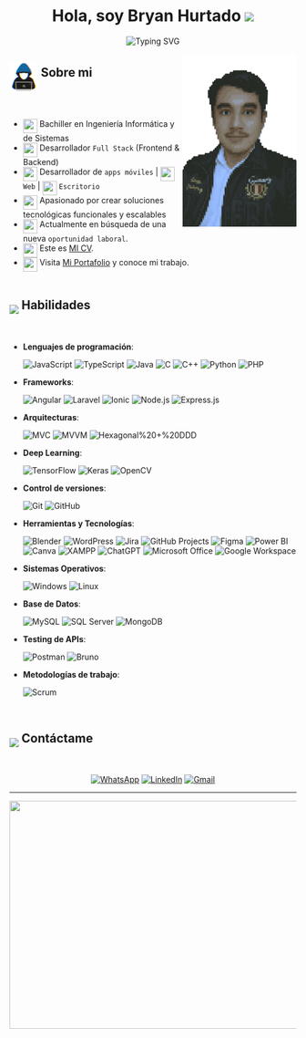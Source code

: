 <h1 align="center">
  Hola, soy Bryan Hurtado 
  <img src="https://media.giphy.com/media/hvRJCLFzcasrR4ia7z/giphy.gif" width="35"> 
</h1>
<p align="center">
  <img src="https://readme-typing-svg.herokuapp.com?font=Fira+Code&size=25&pause=1000&center=true&vCenter=true&&width=800&lines=Apasionado+por+la+tecnolog%C3%ADa;Desarrollador+Full+Stack+;Resolutivo%2C+creativo+y+%C3%A9tico;Desarrollador+competitivo;Siempre+aprendiendo+nuevas+cosas" alt="Typing SVG" />
</p>
<img align="right" src="Assets\perfil-pixel-art.png" width = 200px>
<h2 >
  <img src="Assets\about_me.gif" width="50" align="middle"> Sobre mi
</h2>
<br>

- <img width="25" height="25" align="top" src="https://www.svgrepo.com/show/401870/graduation-cap.svg"> Bachiller en Ingeniería Informática y de Sistemas 
- <img width="25" height="25" align="top" src="https://www.svgrepo.com/show/406033/laptop.svg"> Desarrollador `Full Stack` (Frontend & Backend)
- <img width="25" height="25" align="top" src="https://www.svgrepo.com/show/402157/mobile-phone.svg"> Desarrollador de `apps móviles` | <img width="25" height="25" align="top" src="https://www.svgrepo.com/show/396567/globe-with-meridians.svg"> `Web` | <img width="25" height="25" align="top" src="https://www.svgrepo.com/show/396286/desktop-computer.svg"> `Escritorio`
- <img width="25" height="25" align="top" src="https://www.svgrepo.com/show/398226/rocket.svg"> Apasionado por crear soluciones tecnológicas funcionales y escalables
- <img width="25" height="25" align="top" src="https://www.svgrepo.com/show/396606/handshake.svg"> Actualmente en búsqueda de una nueva `oportunidad laboral`.
- <img width="25" height="25" align="top" src="https://www.svgrepo.com/show/406827/page-facing-up.svg"> Este es [MI CV](http://micv).
- <img width="25" height="25" align="top" src="https://www.svgrepo.com/show/407500/sparkles.svg"> Visita [Mi Portafolio](https://mi_website) y conoce mi trabajo.
<br><br>

<h2 >
  <img src="https://media2.giphy.com/media/QssGEmpkyEOhBCb7e1/giphy.gif?cid=ecf05e47a0n3gi1bfqntqmob8g9aid1oyj2wr3ds3mg700bl&rid=giphy.gif" width="50" align="middle"> Habilidades
</h2>
<br>

- **Lenguajes de programación**:

    ![JavaScript](https://img.shields.io/badge/JavaScript-F7DF1E?style=for-the-badge&logo=javascript&logoColor=black)
    ![TypeScript](https://img.shields.io/badge/TypeScript-3178C6?style=for-the-badge&logo=typescript&logoColor=white)
    ![Java](https://img.shields.io/badge/Java-ED8B00?style=for-the-badge&logo=java&logoColor=white)
    ![C](https://img.shields.io/badge/C-27338e?style=for-the-badge&logo=c&logoColor=white)
    ![C++](https://img.shields.io/badge/C++-00599C?style=for-the-badge&logo=c%2B%2B&logoColor=white)
    ![Python](https://img.shields.io/badge/Python-14354C?style=for-the-badge&logo=python&logoColor=white)
    ![PHP](https://img.shields.io/badge/PHP-777BB4?style=for-the-badge&logo=php&logoColor=white)
    
- **Frameworks**:

    ![Angular](https://img.shields.io/badge/Angular-DD0031?style=for-the-badge&logo=angular&logoColor=white)
    ![Laravel](https://img.shields.io/badge/Laravel-FF2D20?style=for-the-badge&logo=laravel&logoColor=white)
    ![Ionic](https://img.shields.io/badge/Ionic-3880FF?style=for-the-badge&logo=ionic&logoColor=white)
    ![Node.js](https://img.shields.io/badge/Node.js-339933?style=for-the-badge&logo=nodedotjs&logoColor=white)
    ![Express.js](https://img.shields.io/badge/Express.js-000000?style=for-the-badge&logo=express&logoColor=white)

- **Arquitecturas**:

    ![MVC](https://img.shields.io/badge/MVC-007ACC?style=for-the-badge)
    ![MVVM](https://img.shields.io/badge/MVVM-8A8A8A?style=for-the-badge)
    ![Hexagonal%20+%20DDD](https://img.shields.io/badge/Hexagonal%20+%20DDD-FFD700?style=for-the-badge)

- **Deep Learning**:

    ![TensorFlow](https://img.shields.io/badge/TensorFlow-FF6F00?style=for-the-badge&logo=tensorflow&logoColor=white)
    ![Keras](https://img.shields.io/badge/Keras-D00000?style=for-the-badge&logo=keras&logoColor=white)
    ![OpenCV](https://img.shields.io/badge/OpenCV-5C3EE8?style=for-the-badge&logo=opencv&logoColor=white)

- **Control de versiones**:

    ![Git](https://img.shields.io/badge/Git-F05032?style=for-the-badge&logo=git&logoColor=white)
    ![GitHub](https://img.shields.io/badge/GitHub-181717?style=for-the-badge&logo=github&logoColor=white)

- **Herramientas y Tecnologías**:

    ![Blender](https://img.shields.io/badge/Blender-F5792A?style=for-the-badge&logo=blender&logoColor=white)
    ![WordPress](https://img.shields.io/badge/WordPress-21759B?style=for-the-badge&logo=wordpress&logoColor=white)
    ![Jira](https://img.shields.io/badge/Jira-0052CC?style=for-the-badge&logo=jira&logoColor=white)
    ![GitHub Projects](https://img.shields.io/badge/GitHub%20Projects-181717?style=for-the-badge&logo=github&logoColor=white)
    ![Figma](https://img.shields.io/badge/Figma-F24E1E?style=for-the-badge&logo=figma&logoColor=white)
    ![Power BI](https://img.shields.io/badge/Power%20BI-F2C811?style=for-the-badge&logo=powerbi&logoColor=black)
    ![Canva](https://img.shields.io/badge/Canva-00C4CC?style=for-the-badge&logo=canva&logoColor=white)
    ![XAMPP](https://img.shields.io/badge/XAMPP-FB7A24?style=for-the-badge&logo=xampp&logoColor=white)
    ![ChatGPT](https://img.shields.io/badge/ChatGPT-10A37F?style=for-the-badge&logo=chatgpt&logoColor=white)
    ![Microsoft Office](https://img.shields.io/badge/Microsoft%20Office-D83B01?style=for-the-badge&logo=microsoftoffice&logoColor=white)
    ![Google Workspace](https://img.shields.io/badge/Google%20Workspace-4285F4?style=for-the-badge&logo=googleworkspace&logoColor=white)

- **Sistemas Operativos**:

    ![Windows](https://img.shields.io/badge/Windows-0078D6?style=for-the-badge&logo=windows&logoColor=white)
    ![Linux](https://img.shields.io/badge/Linux-FCC624?style=for-the-badge&logo=linux&logoColor=black)

- **Base de Datos**:

    ![MySQL](https://img.shields.io/badge/MySQL-4479A1?style=for-the-badge&logo=mysql&logoColor=white)
    ![SQL Server](https://img.shields.io/badge/SQL%20Server-CC2927?style=for-the-badge&logo=microsoftsqlserver&logoColor=white)
    ![MongoDB](https://img.shields.io/badge/MongoDB-47A248?style=for-the-badge&logo=mongodb&logoColor=white)

- **Testing de APIs**:

    ![Postman](https://img.shields.io/badge/Postman-FF6C37?style=for-the-badge&logo=postman&logoColor=white)
    ![Bruno](https://img.shields.io/badge/Bruno-FCC624?style=for-the-badge&logo=bruno&logoColor=black)

- **Metodologías de trabajo**:

    ![Scrum](https://img.shields.io/badge/Scrum-6DB33F?style=for-the-badge)

<br>
<h2 >
  <img src="https://media2.giphy.com/media/v1.Y2lkPTc5MGI3NjExcHAzOWh3N2k3anF4eXNiNGl0NjNlM3J1OWp0ZjNlcWhheGo3OW0zdiZlcD12MV9pbnRlcm5hbF9naWZfYnlfaWQmY3Q9cw/0ZPkxtbBrLvpNkPu1v/giphy.gif" width="50" align="middle"> Contáctame
</h2>
<br>
<div align="center">

  [![WhatsApp](https://img.shields.io/badge/WhatsApp-25D366?style=for-the-badge&logo=whatsapp&logoColor=white)](https://wa.me/51992450983)
  [![LinkedIn](https://img.shields.io/badge/LinkedIn-0077B5?style=for-the-badge&logo=linkedin&logoColor=white)](https://www.linkedin.com/in/bryan-hurtado-delgado-47220a314/)
  [![Gmail](https://img.shields.io/badge/Gmail-D14836?style=for-the-badge&logo=gmail&logoColor=white)](mailto:bryanhurtadodelgado@gmail.com)
</div>

-----
<div align="center">

  <img width="1000" height="400" src="https://media4.giphy.com/media/v1.Y2lkPTc5MGI3NjExeDMwb2dqMndyMmhlY2FmMndyeThzcWI2a2lzaWpmbWNkd2VqcjJzaCZlcD12MV9pbnRlcm5hbF9naWZfYnlfaWQmY3Q9Zw/FcqKy4Kj7XOK0hCW4g/giphy.gif">

</div>
<br>
